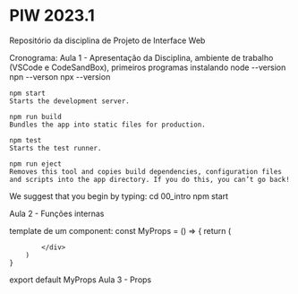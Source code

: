 # PIW 2023.1
Repositório da disciplina de Projeto de Interface Web

Cronograma: 
Aula 1 - Apresentação da Disciplina, ambiente de trabalho (VSCode e CodeSandBox), primeiros programas
    instalando 
    node --version
    npn --verson
    npx --version

    npm start
    Starts the development server.

    npm run build
    Bundles the app into static files for production.

    npm test
    Starts the test runner.

    npm run eject
    Removes this tool and copies build dependencies, configuration files
    and scripts into the app directory. If you do this, you can’t go back!

We suggest that you begin by typing:
    cd 00_intro
    npm start

Aula 2 - Funções internas

template de um component: 
    const MyProps = () => {
        return (
            <div>

            </div>
        )
    }

export default MyProps
Aula 3 - Props